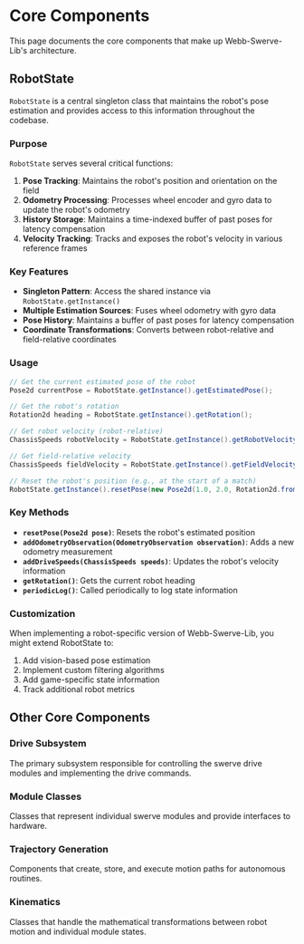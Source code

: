 # Core Components

This page documents the core components that make up Webb-Swerve-Lib's architecture.

## RobotState

`RobotState` is a central singleton class that maintains the robot's pose estimation and provides access to this information throughout the codebase.

### Purpose

`RobotState` serves several critical functions:

1. **Pose Tracking**: Maintains the robot's position and orientation on the field
2. **Odometry Processing**: Processes wheel encoder and gyro data to update the robot's odometry
3. **History Storage**: Maintains a time-indexed buffer of past poses for latency compensation
4. **Velocity Tracking**: Tracks and exposes the robot's velocity in various reference frames

### Key Features

- **Singleton Pattern**: Access the shared instance via `RobotState.getInstance()`
- **Multiple Estimation Sources**: Fuses wheel odometry with gyro data
- **Pose History**: Maintains a buffer of past poses for latency compensation
- **Coordinate Transformations**: Converts between robot-relative and field-relative coordinates

### Usage

```java
// Get the current estimated pose of the robot
Pose2d currentPose = RobotState.getInstance().getEstimatedPose();

// Get the robot's rotation
Rotation2d heading = RobotState.getInstance().getRotation();

// Get robot velocity (robot-relative)
ChassisSpeeds robotVelocity = RobotState.getInstance().getRobotVelocity();

// Get field-relative velocity
ChassisSpeeds fieldVelocity = RobotState.getInstance().getFieldVelocity();

// Reset the robot's position (e.g., at the start of a match)
RobotState.getInstance().resetPose(new Pose2d(1.0, 2.0, Rotation2d.fromDegrees(90.0)));
```

### Key Methods

- **`resetPose(Pose2d pose)`**: Resets the robot's estimated position
- **`addOdometryObservation(OdometryObservation observation)`**: Adds a new odometry measurement
- **`addDriveSpeeds(ChassisSpeeds speeds)`**: Updates the robot's velocity information
- **`getRotation()`**: Gets the current robot heading
- **`periodicLog()`**: Called periodically to log state information

### Customization

When implementing a robot-specific version of Webb-Swerve-Lib, you might extend RobotState to:

1. Add vision-based pose estimation
2. Implement custom filtering algorithms
3. Add game-specific state information
4. Track additional robot metrics

## Other Core Components

### Drive Subsystem

The primary subsystem responsible for controlling the swerve drive modules and implementing the drive commands.

### Module Classes

Classes that represent individual swerve modules and provide interfaces to hardware.

### Trajectory Generation

Components that create, store, and execute motion paths for autonomous routines.

### Kinematics

Classes that handle the mathematical transformations between robot motion and individual module states.
